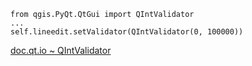     from qgis.PyQt.QtGui import QIntValidator
    ...
    self.lineedit.setValidator(QIntValidator(0, 100000))

[doc.qt.io ~ QIntValidator](https://doc.qt.io/qtforpython/PySide2/QtGui/QIntValidator.html)
    
